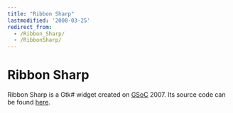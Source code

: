 ```yaml
---
title: "Ribbon Sharp"
lastmodified: '2008-03-25'
redirect_from:
  - /Ribbon_Sharp/
  - /RibbonSharp/
---
```


Ribbon Sharp
============

Ribbon Sharp is a Gtk# widget created on [GSoC](/StudentProjects) 2007. Its source code can be found [here](http://mono-soc-2007.googlecode.com/svn/trunk/laurent/src/Ribbons/).
